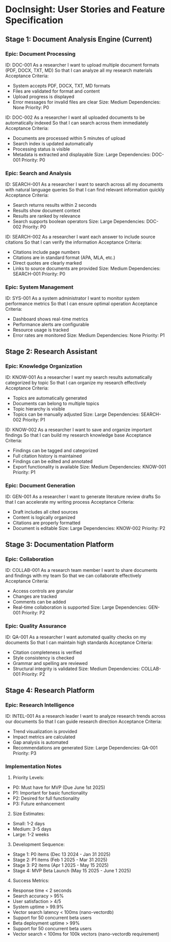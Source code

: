 # DocInsight: User Stories and Feature Specification

## Stage 1: Document Analysis Engine (Current)

### Epic: Document Processing
ID: DOC-001
As a researcher
I want to upload multiple document formats (PDF, DOCX, TXT, MD)
So that I can analyze all my research materials
Acceptance Criteria:
- System accepts PDF, DOCX, TXT, MD formats
- Files are validated for format and content
- Upload progress is displayed
- Error messages for invalid files are clear
Size: Medium
Dependencies: None
Priority: P0

ID: DOC-002
As a researcher
I want all uploaded documents to be automatically indexed
So that I can search across them immediately
Acceptance Criteria:
- Documents are processed within 5 minutes of upload
- Search index is updated automatically
- Processing status is visible
- Metadata is extracted and displayable
Size: Large
Dependencies: DOC-001
Priority: P0

### Epic: Search and Analysis
ID: SEARCH-001
As a researcher
I want to search across all my documents with natural language queries
So that I can find relevant information quickly
Acceptance Criteria:
- Search returns results within 2 seconds
- Results show document context
- Results are ranked by relevance
- Search supports boolean operators
Size: Large
Dependencies: DOC-002
Priority: P0

ID: SEARCH-002
As a researcher
I want each answer to include source citations
So that I can verify the information
Acceptance Criteria:
- Citations include page numbers
- Citations are in standard format (APA, MLA, etc.)
- Direct quotes are clearly marked
- Links to source documents are provided
Size: Medium
Dependencies: SEARCH-001
Priority: P0

### Epic: System Management
ID: SYS-001
As a system administrator
I want to monitor system performance metrics
So that I can ensure optimal operation
Acceptance Criteria:
- Dashboard shows real-time metrics
- Performance alerts are configurable
- Resource usage is tracked
- Error rates are monitored
Size: Medium
Dependencies: None
Priority: P1

## Stage 2: Research Assistant

### Epic: Knowledge Organization
ID: KNOW-001
As a researcher
I want my search results automatically categorized by topic
So that I can organize my research effectively
Acceptance Criteria:
- Topics are automatically generated
- Documents can belong to multiple topics
- Topic hierarchy is visible
- Topics can be manually adjusted
Size: Large
Dependencies: SEARCH-002
Priority: P1

ID: KNOW-002
As a researcher
I want to save and organize important findings
So that I can build my research knowledge base
Acceptance Criteria:
- Findings can be tagged and categorized
- Full citation history is maintained
- Findings can be edited and annotated
- Export functionality is available
Size: Medium
Dependencies: KNOW-001
Priority: P1

### Epic: Document Generation
ID: GEN-001
As a researcher
I want to generate literature review drafts
So that I can accelerate my writing process
Acceptance Criteria:
- Draft includes all cited sources
- Content is logically organized
- Citations are properly formatted
- Document is editable
Size: Large
Dependencies: KNOW-002
Priority: P2

## Stage 3: Documentation Platform

### Epic: Collaboration
ID: COLLAB-001
As a research team member
I want to share documents and findings with my team
So that we can collaborate effectively
Acceptance Criteria:
- Access controls are granular
- Changes are tracked
- Comments can be added
- Real-time collaboration is supported
Size: Large
Dependencies: GEN-001
Priority: P2

### Epic: Quality Assurance
ID: QA-001
As a researcher
I want automated quality checks on my documents
So that I can maintain high standards
Acceptance Criteria:
- Citation completeness is verified
- Style consistency is checked
- Grammar and spelling are reviewed
- Structural integrity is validated
Size: Medium
Dependencies: COLLAB-001
Priority: P2

## Stage 4: Research Platform

### Epic: Research Intelligence
ID: INTEL-001
As a research leader
I want to analyze research trends across our documents
So that I can guide research direction
Acceptance Criteria:
- Trend visualization is provided
- Impact metrics are calculated
- Gap analysis is automated
- Recommendations are generated
Size: Large
Dependencies: QA-001
Priority: P3

### Implementation Notes

1. Priority Levels:
- P0: Must have for MVP (Due June 1st 2025)
- P1: Important for basic functionality
- P2: Desired for full functionality
- P3: Future enhancement

2. Size Estimates:
- Small: 1-2 days
- Medium: 3-5 days
- Large: 1-2 weeks

3. Development Sequence:
- Stage 1: P0 items (Dec 13 2024 - Jan 31 2025)
- Stage 2: P1 items (Feb 1 2025 - Mar 31 2025)
- Stage 3: P2 items (Apr 1 2025 - May 15 2025)
- Stage 4: MVP Beta Launch (May 15 2025 - June 1 2025)

4. Success Metrics:
- Response time < 2 seconds
- Search accuracy > 95%
- User satisfaction > 4/5
- System uptime > 99.9%
- Vector search latency < 100ms (nano-vectordb)
- Support for 50 concurrent beta users
- Beta deployment uptime > 99%
- Support for 50 concurrent beta users
- Vector search < 100ms for 100k vectors (nano-vectordb requirement)
